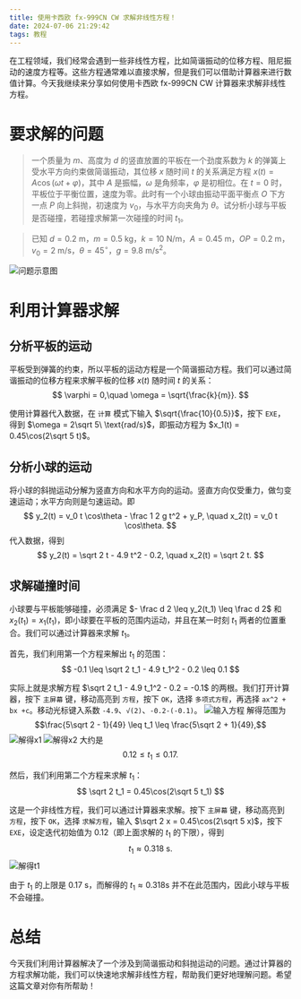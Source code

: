 ```yaml
---
title: 使用卡西欧 fx-999CN CW 求解非线性方程！
date: 2024-07-06 21:29:42
tags: 教程
---
```


在工程领域，我们经常会遇到一些非线性方程，比如简谐振动的位移方程、阻尼振动的速度方程等。这些方程通常难以直接求解，但是我们可以借助计算器来进行数值计算。今天我继续来分享如何使用卡西欧 fx-999CN CW 计算器来求解非线性方程。

# 要求解的问题

> 一个质量为 $m$、高度为 $d$ 的竖直放置的平板在一个劲度系数为 $k$ 的弹簧上受水平方向约束做简谐振动，其位移 $x$ 随时间 $t$ 的关系满足方程 $x(t) = A \cos(\omega t + \varphi)$，其中 $A$ 是振幅，$\omega$ 是角频率，$\varphi$ 是初相位。在 $t = 0$ 时，平板位于平衡位置，速度为零。此时有一个小球由振动平面平衡点 $O$ 下方一点 $P$ 向上斜抛，初速度为 $v_0$，与水平方向夹角为 $\theta$。试分析小球与平板是否碰撞，若碰撞求解第一次碰撞的时间 $t_1$。

> 已知 $d = 0.2\ \text{m}$，$m = 0.5\ \text{kg}$，$k = 10\ \text{N/m}$，$A = 0.45\ \text{m}$，$OP = 0.2\ \text{m}$，$v_0 = 2\ \text{m/s}$，$\theta = 45^\circ$，$g = 9.8\ \text{m/s}^2$。

![问题示意图](/img/casio-2/problem.jpg)

# 利用计算器求解

## 分析平板的运动

平板受到弹簧的约束，所以平板的运动方程是一个简谐振动方程。我们可以通过简谐振动的位移方程来求解平板的位移 $x(t)$ 随时间 $t$ 的关系：
$$ \varphi = 0,\quad \omega = \sqrt{\frac{k}{m}}. $$

使用计算器代入数据，在 `计算` 模式下输入 $\sqrt{\frac{10}{0.5}}$，按下 `EXE`，得到 $\omega = 2\sqrt 5\ \text{rad/s}$，即振动方程为 $x_1(t) = 0.45\cos(2\sqrt 5 t)$。

## 分析小球的运动

将小球的斜抛运动分解为竖直方向和水平方向的运动。竖直方向仅受重力，做匀变速运动；水平方向则是匀速运动。即
$$ y_2(t) = v_0 t \cos\theta - \frac 1 2 g t^2 + y_P, \quad x_2(t) = v_0 t \cos\theta. $$
代入数据，得到
$$ y_2(t) = \sqrt 2 t - 4.9 t^2 - 0.2, \quad x_2(t) = \sqrt 2 t. $$

## 求解碰撞时间

小球要与平板能够碰撞，必须满足 $- \frac d 2 \leq y_2(t_1) \leq \frac d 2$ 和 $x_2(t_1) = x_1(t_1)$，即小球要在平板的范围内运动，并且在某一时刻 $t_1$ 两者的位置重合。我们可以通过计算器来求解 $t_1$。

首先，我们利用第一个方程来解出 $t_1$ 的范围：
$$ -0.1 \leq \sqrt 2 t_1 - 4.9 t_1^2 - 0.2 \leq 0.1 $$

实际上就是求解方程 $\sqrt 2 t_1 - 4.9 t_1^2 - 0.2 = -0.1$ 的两根。我们打开计算器，按下 `主屏幕` 键，移动高亮到 `方程`，按下 `OK`，选择 `多项式方程`，再选择 `ax^2 + bx +c`。移动光标键入系数 `-4.9`、`√(2)`、`-0.2-(-0.1)`。
![输入方程](/img/casio-2/1.jpg)
解得范围为
$$\frac{5\sqrt 2 - 1}{49} \leq t_1 \leq \frac{5\sqrt 2 + 1}{49},$$
![解得x1](/img/casio-2/2.jpg)
![解得x2](/img/casio-2/3.jpg)
大约是
$$0.12 \leq t_1 \leq 0.17.$$

然后，我们利用第二个方程来求解 $t_1$：
$$ \sqrt 2 t_1 = 0.45\cos(2\sqrt 5 t_1) $$

这是一个非线性方程，我们可以通过计算器来求解。按下 `主屏幕` 键，移动高亮到 `方程`，按下 `OK`，选择 `求解方程`，输入 $\sqrt 2 x = 0.45\cos(2\sqrt 5 x)$，按下 `EXE`，设定迭代初始值为 $0.12$（即上面求解的 $t_1$ 的下限），得到
$$t_1 \approx 0.318 \ \text{s}.$$
![解得t1](/img/casio-2/4.jpg)

由于 $t_1$ 的上限是 0.17 s，而解得的 $t_1 \approx 0.318 \text{s}$ 并不在此范围内，因此小球与平板不会碰撞。

# 总结

今天我们利用计算器解决了一个涉及到简谐振动和斜抛运动的问题。通过计算器的方程求解功能，我们可以快速地求解非线性方程，帮助我们更好地理解问题。希望这篇文章对你有所帮助！
